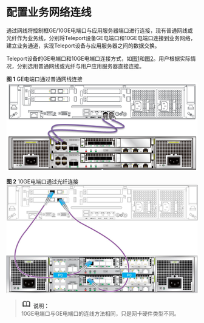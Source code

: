 # 配置业务网络连线<a name="ZH-CN_TOPIC_0098461118"></a>

通过网线将控制框GE/10GE电端口与应用服务器端口进行连接，现有普通网线或光纤作为业务线，分别将Teleport设备GE电端口和10GE电端口连接到业务网络，建立业务通道，实现Teleport设备与应用服务器之间的数据交换。

Teleport设备的GE电端口和10GE电端口连接方式，如[图1](#zh-cn_topic_0097288782_fig127234414311)和[图2](#zh-cn_topic_0097288782_fig59302313445)。用户根据实际情况，分别选用普通网线或光纤与用户应用服务器直接连接。

**图 1**  GE电端口通过普通网线连接<a name="zh-cn_topic_0097288782_fig127234414311"></a>  
![](figures/GE电端口通过普通网线连接.png "GE电端口通过普通网线连接")

**图 2**  10GE电端口通过光纤连接<a name="zh-cn_topic_0097288782_fig59302313445"></a>  
![](figures/10GE电端口通过光纤连接.png "10GE电端口通过光纤连接")

>![](public_sys-resources/icon-note.gif) **说明：**   
>10GE电端口与GE电端口的连线方法相同，只是网卡硬件类型不同。  

